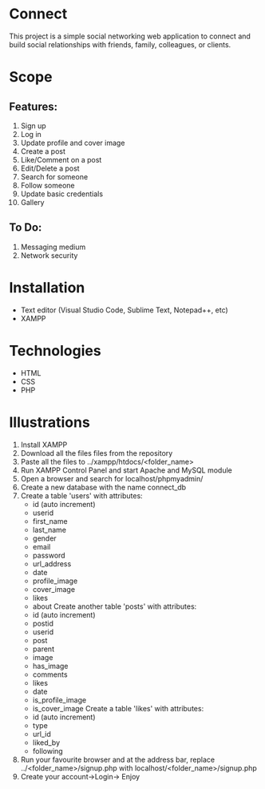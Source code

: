 # Connect
This project is a simple social networking web application to connect and build social relationships with friends, family, colleagues, or clients.

# Scope
## Features:
  1. Sign up
  2. Log in
  3. Update profile and cover image
  4. Create a post
  5. Like/Comment on a post
  6. Edit/Delete a post
  7. Search for someone
  8. Follow someone
  9. Update basic credentials
  10. Gallery

## To Do:
  1. Messaging medium
  2. Network security

# Installation
- Text editor (Visual Studio Code, Sublime Text, Notepad++, etc)
- XAMPP

# Technologies
- HTML
- CSS
- PHP

# Illustrations
1. Install XAMPP
2. Download all the files files from the repository
3. Paste all the files to ../xampp/htdocs/<folder_name>
4. Run XAMPP Control Panel and start Apache and MySQL module
5. Open a browser and search for localhost/phpmyadmin/
6. Create a new database with the name connect_db
7. Create a table 'users' with attributes:
    - id (auto increment)
    - userid
    - first_name
    - last_name
    - gender
    - email
    - password
    - url_address
    - date
    - profile_image
    - cover_image
    - likes
    - about
  Create another table 'posts' with attributes:
    - id (auto increment)
    - postid
    - userid
    - post
    - parent
    - image
    - has_image
    - comments
    - likes
    - date
    - is_profile_image
    - is_cover_image
  Create a table 'likes' with attributes:
    - id (auto increment)
    - type
    - url_id
    - liked_by
    - following
8. Run your favourite browser and at the address bar, replace ../<folder_name>/signup.php with localhost/<folder_name>/signup.php
9. Create your account->Login-> Enjoy
